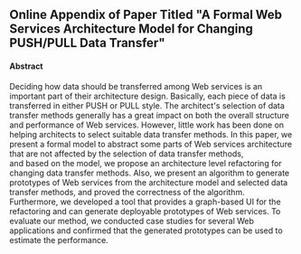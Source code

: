 ## Online Appendix of Paper Titled "A Formal Web Services Architecture Model for Changing PUSH/PULL Data Transfer"

#### Abstract
Deciding how data should be transferred among Web services is an important part of their architecture design. 
Basically, each piece of data is transferred in either PUSH or PULL style.
The architect's selection of data transfer methods generally has a great impact on both the overall structure and performance of Web services.
However, little work has been done on helping architects to select suitable data transfer methods. 
In this paper, we present a formal model to abstract some parts of Web services architecture that are not affected by the selection of data transfer methods,  
and based on the model, we propose an architecture level refactoring for changing data transfer methods.
Also, we present an algorithm to generate prototypes of Web services from the architecture model and selected data transfer methods, and proved the correctness of the algorithm. 
Furthermore, we developed a tool that provides a graph-based UI for the refactoring and can generate deployable prototypes of Web services. 
To evaluate our method, we conducted case studies for several Web applications and confirmed that the generated prototypes can be used to estimate the performance.
